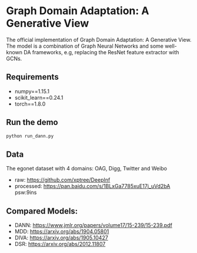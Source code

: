 # Graph Domain Adaptation: A Generative View
The official implementation of Graph Domain Adaptation: A Generative View. 
The model is a combination of Graph Neural Networks and some well-known DA frameworks, e.g, replacing the ResNet feature extractor with GCNs. 

## Requirements
* numpy==1.15.1
* scikit_learn==0.24.1
* torch==1.8.0

## Run the demo
```bash
python run_dann.py
```

## Data
The egonet dataset with 4 domains: OAG, Digg, Twitter and Weibo
* raw: https://github.com/xptree/DeepInf
* processed: https://pan.baidu.com/s/1BLxGa7785xuE17j_uVd2bA psw:9ins 

## Compared Models:
* DANN: https://www.jmlr.org/papers/volume17/15-239/15-239.pdf
* MDD: https://arxiv.org/abs/1904.05801
* DIVA: https://arxiv.org/abs/1905.10427
* DSR: https://arxiv.org/abs/2012.11807
